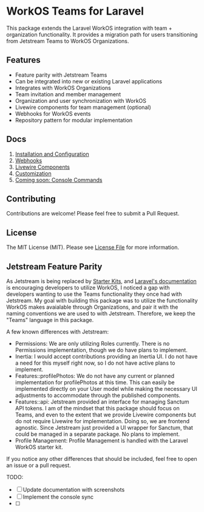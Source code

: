# WorkOS Teams for Laravel

This package extends the Laravel WorkOS integration with team + organization functionality. It provides a migration path for users transitioning from Jetstream Teams to WorkOS Organizations.

## Features

- Feature parity with Jetstream Teams
- Can be integrated into new or existing Laravel applications
- Integrates with WorkOS Organizations
- Team invitation and member management
- Organization and user synchronization with WorkOS
- Livewire components for team management (optional)
- Webhooks for WorkOS events
- Repository pattern for modular implementation

## Docs

1. [Installation and Configuration](docs/install.md)
2. [Webhooks](docs/webhooks.md)
3. [Livewire Components](docs/livewire-components.md)
4. [Customization](docs/customizing-models.md)
5. [Coming soon: Console Commands](docs/console.md)

## Contributing

Contributions are welcome! Please feel free to submit a Pull Request.

## License

The MIT License (MIT). Please see [License File](LICENSE.md) for more information.

## Jetstream Feature Parity

As Jetstream is being replaced by [Starter Kits](https://laravel.com/starter-kits), and [Laravel's documentation](https://laravel.com/docs/12.x/starter-kits#workos) is encouraging developers to utilize WorkOS, I noticed a gap with developers wanting to use the Teams functionality they once had with Jetstream. My goal with building this package was to utilize the functionality WorkOS makes avaialable through Organizations, and pair it with the naming conventions we are used to with Jetstream. Therefore, we keep the "Teams" language in this package.

A few known differences with Jetstream:
- Permissions: We are only utilizing Roles currently. There is no Permissions implementation, though we do have plans to implement.
- Inertia: I would accept contributions providing an Inertia UI. I do not have a need for this myself right now, so I do not have active plans to implement.
- Features::profilePhotos: We do not have any current or planned implementation for profilePhotos at this time. This can easily be implemented directly on your User model while making the necessary UI adjustments to accommodate through the published components.
- Features::api: Jetstream provided an interface for managing Sanctum API tokens. I am of the mindset that this package should focus on Teams, and even to the extent that we provide Livewire components but do not require Livewire for implementation. Doing so, we are frontend agnostic. Since Jetstream just provided a UI wrapper for Sanctum, that could be managed in a separate package. No plans to implement.
- Profile Management: Profile Management is handled with the Laravel WorkOS starter kit.

If you notice any other differences that should be included, feel free to open an issue or a pull request.


TODO:

- [ ] Update documentation with screenshots
- [ ] Implement the console sync
- [ ]